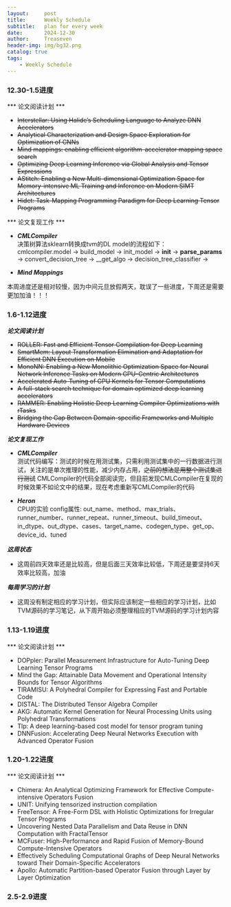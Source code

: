 ```yaml
---
layout:     post
title:      Weekly Schedule
subtitle:   plan for every week
date:       2024-12-30
author:     Treaseven
header-img: img/bg32.png
catalog: true
tags:
    - Weekly Schedule
---
```



### 12.30-1.5进度
*** 论文阅读计划 ***
- ~~Interstellar: Using Halide’s Scheduling Language to Analyze DNN Accelerators~~
- ~~Analytical Characterization and Design Space Exploration for Optimization of CNNs~~
- ~~Mind mappings: enabling efficient algorithm-accelerator mapping space search~~
- ~~Optimizing Deep Learning Inference via Global Analysis and Tensor Expressions~~
- ~~AStitch: Enabling a New Multi-dimensional Optimization Space for Memory-intensive ML Training and Inference on Modern SIMT Architectures~~
- ~~Hidet: Task-Mapping Programming Paradigm for Deep Learning Tensor Programs~~


*** 论文复现工作 ***

- ***CMLCompiler***<br>
决策树算法sklearn转换成tvm的DL model的流程如下：<br>
cmlcompiler.model &rightarrow; build_model &rightarrow; init_model &rightarrow; __init__ &rightarrow; __parse_params__ &rightarrow; convert_decision_tree &rightarrow; __get_algo &rightarrow; decision_tree_classifier &rightarrow;

- ***Mind Mappings***<br>

本周进度还是相对较慢，因为中间元旦放假两天，耽误了一些进度，下周还是需要更加加油！！！

### 1.6-1.12进度
***论文阅读计划***
- ~~ROLLER: Fast and Efficient Tensor Compilation for Deep Learning~~
- ~~SmartMem: Layout Transformation Elimination and Adaptation for Efficient DNN Execution on Mobile~~
- ~~MonoNN: Enabling a New Monolithic Optimization Space for Neural Network Inference Tasks on Modern GPU-Centric Architectures~~
- ~~Accelerated Auto-Tuning of GPU Kernels for Tensor Computations~~
- ~~A full-stack search technique for domain optimized deep learning accelerators~~
- ~~RAMMER: Enabling Holistic Deep Learning Compiler Optimizations with rTasks~~
- ~~Bridging the Gap Between Domain-specific Frameworks and Multiple Hardware Devices~~ 

***论文复现工作***
- ***CMLCompiler***<br>
测试代码编写：测试的时候在用测试集，只需利用测试集中的一行数据进行测试，关注的是单次推理的性能，减少内存占用，~~之前的想法是用整个测试集进行测试~~
CMLCompiler的代码全部阅读完，但目前发现CMLCompiler在复现的时候效果不如论文中的结果，现在考虑重新写CMLCompiler的代码

- ***Heron***<br>
CPU的实验
config属性: out_name、method、max_trials、runner_number、runner_repeat、runner_timeout、build_timeout、in_dtype、out_dtype、cases、target_name、codegen_type、get_op、device_id、tuned

***这周状态***<br>
- 这周前四天效率还是比较高，但是后面三天效率比较低，下周还是要坚持6天效率比较高，加油

***每周学习的计划***<br>
- 这周没有制定相应的学习计划，但实际应该制定一些相应的学习计划，比如TVM源码的学习笔记，从下周开始必须整理相应的TVM源码的学习计划内容


### 1.13-1.19进度
*** 论文阅读计划 ***
- DOPpler: Parallel Measurement Infrastructure for Auto-Tuning Deep Learning Tensor Programs
- Mind the Gap: Attainable Data Movement and Operational Intensity Bounds for Tensor Algorithms
- TIRAMISU: A Polyhedral Compiler for Expressing Fast and Portable Code 
- DISTAL: The Distributed Tensor Algebra Compiler
- AKG: Automatic Kernel Generation for Neural Processing Units using Polyhedral Transformations
- Tlp: A deep learning-based cost model for tensor program tuning
- DNNFusion: Accelerating Deep Neural Networks Execution with Advanced Operator Fusion


### 1.20-1.22进度
*** 论文阅读计划 ***
- Chimera: An Analytical Optimizing Framework for Effective Compute-intensive Operators Fusion 
- UNIT: Unifying tensorized instruction compilation 
- FreeTensor: A Free-Form DSL with Holistic Optimizations for Irregular Tensor Programs
- Uncovering Nested Data Parallelism and Data Reuse in DNN Computation with FractalTensor
- MCFuser: High-Performance and Rapid Fusion of Memory-Bound Compute-Intensive Operators
- Effectively Scheduling Computational Graphs of Deep Neural Networks toward Their Domain-Specific Accelerators
- Apollo: Automatic Partition-based Operator Fusion through Layer by Layer Optimization


### 2.5-2.9进度
